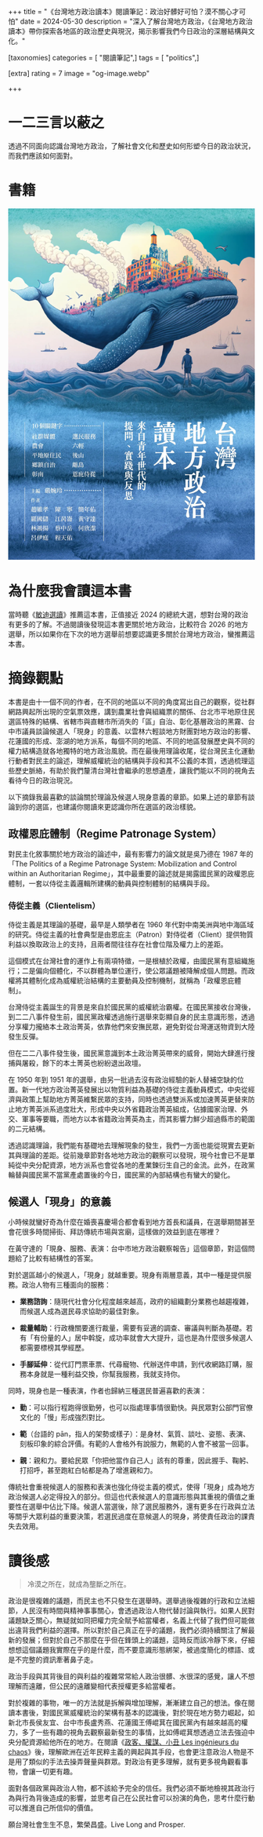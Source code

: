 +++
title = "《台灣地方政治讀本》閱讀筆記：政治好髒好可怕？漠不關心才可怕"
date = 2024-05-30
description = "深入了解台灣地方政治，《台灣地方政治讀本》帶你探索各地區的政治歷史與現況，揭示影響我們今日政治的深層結構與文化。"

[taxonomies]
categories = [ "閱讀筆記",]
tags = [ "politics",]

[extra]
rating = 7
image = "og-image.webp"

+++

一二三言以蔽之
=======

透過不同面向認識台灣地方政治，了解社會文化和歷史如何形塑今日的政治狀況，而我們應該如何面對。

書籍
==
[![](book.webp)](https://www.goodreads.com/book/show/195887950)

為什麼我會讀這本書
=========

當時聽《[敏迪選讀](https://www.mindiworldnews.com/)》推薦這本書，正值接近 2024 的總統大選，想對台灣的政治有更多的了解。不過閱讀後發現這本書更關於地方政治，比較符合 2026 的地方選舉，所以如果你在下次的地方選舉前想要認識更多關於台灣地方政治，蠻推薦這本書。

摘錄觀點
====

本書是由十一個不同的作者，在不同的地區以不同的角度寫出自己的觀察，從社群網路興起所出現的空氣票效應，講到農業社會與組織票的關係、台北市平地原住民選區特殊的結構、省轄市與直轄市所消失的「區」自治、彰化基層政治的黑霧、台中市議員談論候選人「現身」的意義、以雲林六輕談地方財團對地方政治的影響、花蓮國的形成、澎湖的地方派系，每個不同的地區、不同的地區發展歷史與不同的權力結構造就各地獨特的地方政治風貌。而在最後用理論收尾，從台灣民主化運動行動者對民主的論述，理解威權統治的結構與手段和其不公義的本質，透過梳理這些歷史脈絡，有助於我們釐清台灣社會繼承的思想遺產，讓我們能以不同的視角去看待今日的政治現況。

以下摘錄我最喜歡的談論關於理論及候選人現身意義的章節。如果上述的章節有談論到你的選區，也建議你閱讀來更認識你所在選區的政治樣貌。

政權恩庇體制（Regime Patronage System）
-------------------------------

對民主化敘事關於地方政治的論述中，最有影響力的論文就是吳乃德在 1987 年的「The Politics of a Regime Patronage System: Mobilization and Control within an Authoritarian Regime」，其中最重要的論述就是揭露國民黨的政權恩庇體制，一套以侍從主義邏輯所建構的動員與控制體制的結構與手段。

### 侍從主義（Clientelism）

侍從主義是其理論的基礎，最早是人類學者在 1960 年代對中南美洲與地中海區域的研究。侍從主義的社會典型是由恩庇主（Patron）對侍從者（Client）提供物質利益以換取政治上的支持，且兩者間往往存在社會位階及權力上的差距。

這個模式在台灣社會的運作上有兩項特徵，一是根植於政權，由國民黨有意組織施行；二是偏向個體化，不以群體為單位運行，使公眾議題被降解成個人問題。而政權將其體制化成為威權統治結構的主要動員及控制機制，就稱為「政權恩庇體制」。

台灣侍從主義誕生的背景是來自於國民黨的威權統治霸權。在國民黨接收台灣後，到二二八事件發生前，國民黨政權透過施行選舉來彰顯自身的民主意識形態，透過分享權力攏絡本土政治菁英，依靠他們來安撫民眾，避免對從台灣運送物資到大陸發生反彈。

但在二二八事件發生後，國民黨意識到本土政治菁英帶來的威脅，開始大肆進行搜捕與屠殺，餘下的本土菁英也紛紛退出政壇。

在 1950 年到 1951 年的選舉，由另一批過去沒有政治經驗的新人替補空缺的位置。新一代地方政治菁英發展出以物質利益為基礎的侍從主義動員模式，中央從經濟與政策上幫助地方菁英維繫民眾的支持，同時也透過雙派系或加速菁英更替來防止地方菁英派系過度壯大，形成中央以外省籍政治菁英組成，佔據國家治理、外交、軍事等要職，而地方以本省籍政治菁英為主，而其影響力鮮少超過縣市的範圍的二元結構。

透過認識理論，我們能有基礎地去理解現象的發生，我們一方面也能從現實去更新其與理論的差距。從前幾章節對各地地方政治的觀察可以發現，現今社會已不是單純從中央分配資源，地方派系也會從各地的產業鍊衍生自己的金流。此外，在政黨輪替與國民黨不當黨產處置後的今日，國民黨的內部結構也有蠻大的變化。

候選人「現身」的意義
----------

小時候就蠻好奇為什麼在婚喪喜慶場合都會看到地方首長和議員，在選舉期間甚至會花很多時間掃街、拜訪傳統市場與宮廟，這樣做的效益到底在哪裡？

在黃守達的「現身、服務、表演：台中市地方政治觀察報告」這個章節，對這個問題給了比較有結構性的答案。

對於選區越小的候選人，「現身」就越重要。現身有兩層意義，其中一種是提供服務。政治人物有三種面向的服務：

-   **業務諮詢**：隨現代社會分化程度越來越高，政府的組織劃分業務也越趨複雜，而候選人成為選民尋求協助的最佳對象。

-   **裁量輔助**：行政機關要進行裁量，需要有妥適的調查、審議與判斷為基礎。若有「有份量的人」居中斡旋，成功率就會大大提升，這也是為什麼很多候選人都需要標榜其學經歷。

-   **手腳延伸**：從代訂門票車票、代尋寵物、代辦送件申請，到代收網路訂購，服務本身就是一種利益交換，你幫我服務，我就支持你。

同時，現身也是一種表演，作者也歸納三種選民普遍喜歡的表演：

-   **勤**：可以指行程跑得很勤勞，也可以指處理事情很勤快。與民眾對公部門官僚文化的「慢」形成強烈對比。

-   **範**（台語的 pān，指人的架勢或樣子）：是身材、氣質、談吐、姿態、表演、刻板印象的綜合評價。有範的人會格外有說服力，無範的人會不被當一回事。

-   **親**：親和力。要給民眾「你把他當作自己人」該有的尊重，因此握手、鞠躬、打招呼，甚至跑紅白帖都是為了增進親和力。

傳統社會重視候選人的服務和表演也強化侍從主義的模式，使得「現身」成為地方政治候選人必定得投入的部分。但這也代表候選人的意識形態與其重視的價值之重要性在選舉中佔比下降。候選人當選後，除了選民服務外，還有更多在行政與立法等關乎大眾利益的重要決策，若選民過度在意候選人的現身，將使責任政治的課責失去效用。

讀後感
===

> 冷漠之所在，就成為壟斷之所在。

政治是很複雜的議題，而民主也不只發生在選舉時。選舉過後複雜的行政和立法細節，人民沒有時間與精神事事關心，會透過政治人物代替討論與執行。如果人民對議題缺乏關心，無疑就如同把權力完全賦予給當權者，名義上代替了我們但可能做出違背我們利益的選擇。所以對於自己真正在乎的議題，我們必須持續關注了解最新的發展；但對於自己不那麼在乎但在鋒頭上的議題，這時反而該冷靜下來，仔細想想這個議題我實際在乎的是什麼，而不要意識形態綁架，被過度簡化的標語、或是不完整的資訊牽著鼻子走。

政治手段與其背後目的與利益的複雜常常給人政治很髒、水很深的感覺，讓人不想理解而遠離，但公民的遠離變相代表授權更多給當權者。

對於複雜的事物，唯一的方法就是拆解與增加理解，漸漸建立自己的想法。像在閱讀本書後，對國民黨威權統治的架構有基本的認識後，對於現在地方勢力崛起，如新北市長侯友宜、台中市長盧秀燕、花蓮國王傅崐萁在國民黨內有越來越高的權力，多了一些有趣的視角去觀察最新發生的事情，比如傅崐萁想透過立法去強迫中央分配資源給他所在的地方。在閱讀《[政客、權謀、小丑 Les ingénieurs du chaos](@/reading-notes/les-ingenieurs-du-chaos/index.md)》後，理解歐洲在近年民粹主義的興起與其手段，也會更注意政治人物是不是用了類似的手法去操弄聲量與群眾。對政治有更多理解，就有更多視角觀看事物，會讓一切更有趣。

面對各個政黨與政治人物，都不該給予完全的信任。我們必須不斷地檢視其政治行為與行為背後造成的影響，並思考自己在公民社會可以扮演的角色，思考什麼行動可以推進自己所信仰的價值。

願台灣社會生生不息，繁榮昌盛。Live Long and Prosper.
